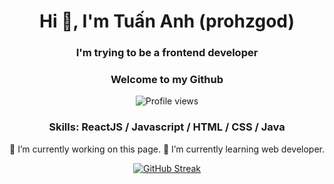 <h1 align="center">Hi 👋, I'm Tuấn Anh (prohzgod)</h1>
<h3 align="center">I'm trying to be a frontend developer</h3>
<h3 align="center">Welcome to my Github</h3>
<div align="center"> 
 
 ![Profile views](https://gpvc.arturio.dev/PROHZGOD)
<h3 align="center">Skills: ReactJS / Javascript / HTML / CSS / Java</h3>
🔭 I’m currently working on this page. 
🌱 I’m currently learning web developer. 
<!--  [<img src='https://cdn.jsdelivr.net/npm/simple-icons@3.0.1/icons/github.svg' alt='github' height='40'>](https://github.com/PROHZGOD)  
 [<img src='https://cdn.jsdelivr.net/npm/simple-icons@3.0.1/icons/linkedin.svg' alt='linkedin' height='40'>](https://www.linkedin.com/in/0912-tuan-anh/)  
 [<img src='https://cdn.jsdelivr.net/npm/simple-icons@3.0.1/icons/facebook.svg' alt='facebook' height='40'>](https://www.facebook.com/prohzgod)   -->

[![GitHub Streak](https://github-readme-streak-stats.herokuapp.com?user=Prohzgod&hide_border=true&date_format=M%20j%5B%2C%20Y%5D)](https://git.io/streak-stats)


</div>





